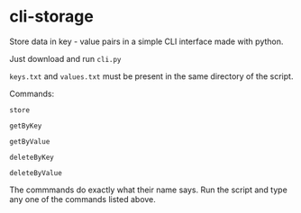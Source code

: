 # cli-storage
Store data in key - value pairs in a simple CLI interface made with python.


Just download and run ```cli.py```

```keys.txt``` and ```values.txt``` must be present in the same directory of the script.

Commands:

  ```
  store
  
  getByKey
  
  getByValue
  
  deleteByKey
  
  deleteByValue
  ```
  
The commmands do exactly what their name says. Run the script and type any one of the commands listed above.
